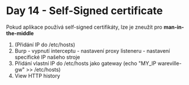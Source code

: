 # Day 14 - Self-Signed certificate

Pokud aplikace používá self-signed certifikáty, lze je zneužít pro **man-in-the-middle**



1. (Přidání IP do /etc/hosts)
2. Burp - vypnutí interceptu - nastavení proxy listeneru - nastavení specifické IP našeho stroje
3. Přidání vlastní IP do /etc/hosts jako gateway (echo "MY\_IP wareville-gw" >> /etc/hosts)
4. View HTTP history
